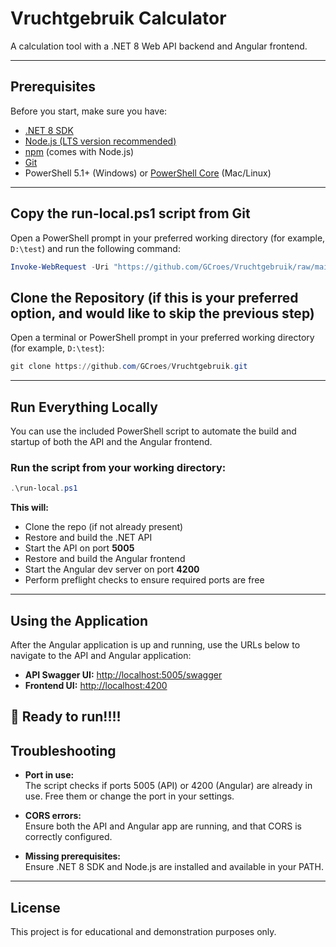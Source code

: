 ﻿
# Vruchtgebruik Calculator

A calculation tool with a .NET 8 Web API backend and Angular frontend.

---

## Prerequisites

Before you start, make sure you have:

- [.NET 8 SDK](https://dotnet.microsoft.com/en-us/download/dotnet/8.0)
- [Node.js (LTS version recommended)](https://nodejs.org/en)
- [npm](https://www.npmjs.com/get-npm) (comes with Node.js)
- [Git](https://git-scm.com/downloads)
- PowerShell 5.1+ (Windows) or [PowerShell Core](https://learn.microsoft.com/en-us/powershell/scripting/install/installing-powershell) (Mac/Linux)

---

## Copy the run-local.ps1 script from Git

Open a PowerShell prompt in your preferred working directory (for example, `D:\test`) and run the following command:

```powershell
Invoke-WebRequest -Uri "https://github.com/GCroes/Vruchtgebruik/raw/main/Vruchtgebruik/run-local.ps1" -OutFile "run-local.ps1"
```

## Clone the Repository (if this is your preferred option, and would like to skip the previous step)

Open a terminal or PowerShell prompt in your preferred working directory (for example, `D:\test`):

```powershell
git clone https://github.com/GCroes/Vruchtgebruik.git
```

---

## Run Everything Locally

You can use the included PowerShell script to automate the build and startup of both the API and the Angular frontend.

### Run the script from your working directory:

```powershell
.\run-local.ps1
```

**This will:**
- Clone the repo (if not already present)
- Restore and build the .NET API
- Start the API on port **5005**
- Restore and build the Angular frontend
- Start the Angular dev server on port **4200**
- Perform preflight checks to ensure required ports are free

---

## Using the Application

After the Angular application is up and running, use the URLs below to navigate to the API and Angular application:

- **API Swagger UI:** [http://localhost:5005/swagger](http://localhost:5005/swagger)
- **Frontend UI:** [http://localhost:4200](http://localhost:4200)

🚀 Ready to run!!!!
---

## Troubleshooting

- **Port in use:**  
  The script checks if ports 5005 (API) or 4200 (Angular) are already in use. Free them or change the port in your settings.

- **CORS errors:**  
  Ensure both the API and Angular app are running, and that CORS is correctly configured.

- **Missing prerequisites:**  
  Ensure .NET 8 SDK and Node.js are installed and available in your PATH.

---

## License

This project is for educational and demonstration purposes only.
